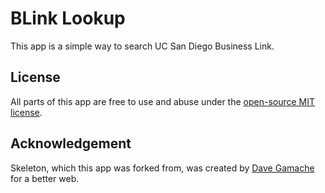 # BLink Lookup

This app is a simple way to search UC San Diego Business Link.

## License

All parts of this app are free to use and abuse under the [open-source MIT license](LICENSE.md).

## Acknowledgement

Skeleton, which this app was forked from, was created by [Dave Gamache](https://twitter.com/dhg) for a better web.
